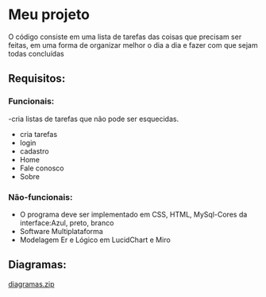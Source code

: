 # Meu projeto
 O código consiste em uma lista de tarefas das coisas que precisam ser feitas,
 em uma forma de organizar melhor o dia a dia e fazer com que sejam todas concluídas

## Requisitos:
### Funcionais:
-cria listas de tarefas que não pode ser esquecidas.
- cria tarefas
- ⁠login
- ⁠cadastro
- ⁠Home
- ⁠Fale conosco
- ⁠Sobre
### Não-funcionais:
- O programa deve ser implementado em CSS, HTML, MySql-Cores da interface:Azul, preto, branco
- Software Multiplataforma
- Modelagem Er e Lógico em LucidChart e Miro
  
## Diagramas:
[diagramas.zip](https://github.com/user-attachments/files/15764975/diagramas.zip)

